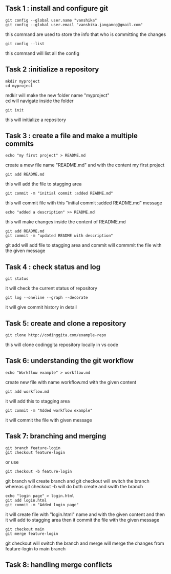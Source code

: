 ## Task 1 : install and configure git
```
git config --global user.name "vanshika"
git config --global user.email "vanshika.jangamcg@gmail.com"
 ```
this command are used to store the info that who is committing the changes 

``` 
git config --list
```
this command will list all the config 
## Task 2 :initialize a repository
```
mkdir myproject
cd myproject
```
mdkir will make the new folder name "myproject" <br>
cd will navigate inside the folder
```
git init
```
this will initialize a repository
## Task 3 : create a file and make a multiple commits
```
echo "my first project" > README.md
```
create a mew file name "README.md" and with the content my first project
```
git add README.md
```
this will add the file to stagging area
```
git commit -m "initial commit :added README.md"
```
this  will commit file with  this "initial commit :added README.md" message
```
echo "added a description" >> README.md
```
this will make changes inside the content of README.md 
```
git add README.md
git commit -m "updated README with description"
```
git add will add file to stagging area and commit will commmit the file with the given message
## Task 4 : check status and log
```
git status
```
it will check the current status of repository
```
git log --oneline --graph --decorate
```
it will give commit history in detail
## Task 5: create and clone a repository
```
git clone http://codinggita.com/example-repo
```
this will clone codinggita repository locally in vs code
## Task 6: understanding the git workflow
```
echo "Workflow example" > workflow.md
```
create new file with name workflow.md with the given content
```
git add workflow.md
```
it will add this to stagging area
```
git commit -m "Added workflow example"
```
it will commit the file with given message
## Task 7: branching and merging 
```
git branch feature-login
git checkout feature-login
```
or use
```
git checkout -b feature-login
```
git branch will create branch and git checkout will switch the branch whereas git checkout -b will do both create and swith the branch

```
echo "login page" > login.html
git add login.html
git commit -m "Added login page"
```
it will create file with "login.html" name and with the given content and then it will add to stagging area then it  commit the file with the given message
```
git checkout main
git merge feature-login
```
git checkout will switch the branch and merge will merge the changes from feature-login to main branch
## Task 8: handling merge conflicts

